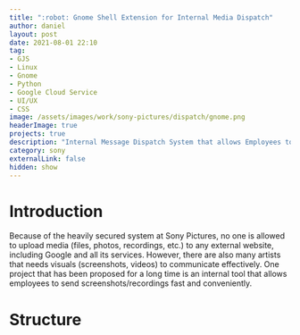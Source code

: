 ```yaml
---
title: ":robot: Gnome Shell Extension for Internal Media Dispatch"
author: daniel
layout: post
date: 2021-08-01 22:10
tag: 
- GJS
- Linux
- Gnome
- Python
- Google Cloud Service
- UI/UX
- CSS
image: /assets/images/work/sony-pictures/dispatch/gnome.png
headerImage: true
projects: true
description: "Internal Message Dispatch System that allows Employees to Send Media/Notes"
category: sony
externalLink: false
hidden: show
---
```


# Introduction

Because of the heavily secured system at Sony Pictures, no one is allowed to upload media (files, photos, recordings, etc.) to any external website, including Google and all its services. However, there are also many artists that needs visuals (screenshots, videos) to communicate effectively. One project that has been proposed for a long time is an internal tool that allows employees to send screenshots/recordings fast and conveniently.

# Structure

